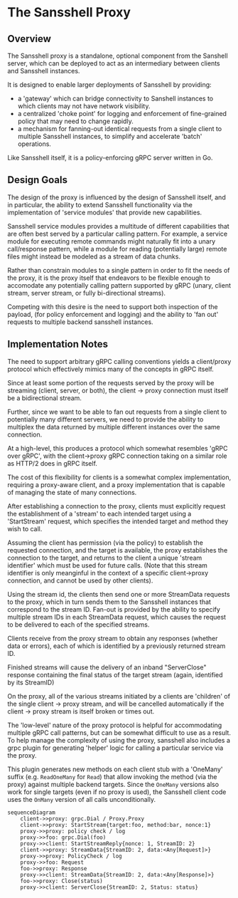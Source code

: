 # The Sansshell Proxy

## Overview

The Sansshell proxy is a standalone, optional component from the Sanshell
server, which can be deployed to act as an intermediary between clients
and Sansshell instances.

It is designed to enable larger deployments of Sansshell by providing:
 - a 'gateway' which can bridge connectivity to Sanshell instances to which
  clients may not have network visibility.
 - a centralized 'choke point' for logging and enforcement of fine-grained
  policy that may need to change rapidly.
 - a mechanism for fanning-out identical requests from a single client to
  multiple Sansshell instances, to simplify and accelerate 'batch' operations.

Like Sansshell itself, it is a policy-enforcing gRPC server written in Go.

## Design Goals

The design of the proxy is influenced by the design of Sansshell itself, and
in particular, the ability to extend Sansshell functionality via the implementation
of 'service modules' that provide new capabilities.

Sansshell service modules provides a multitude of different capabilities that are
often best served by a particular calling pattern. For example, a service module
for executing remote commands might naturally fit into a unary call/response
pattern, while a module for reading (potentially large) remote files might instead
be modeled as a stream of data chunks.

Rather than constrain modules to a single pattern in order to fit the needs of the
proxy, it is the proxy itself that endeavors to be flexible enough to accomodate
any potentially calling pattern supported by gRPC (unary, client stream, server
stream, or fully bi-directional streams).

Competing with this desire is the need to support both inspection of the payload,
(for policy enforcement and logging) and the ability to 'fan out' requests to
multiple backend sansshell instances.

## Implementation Notes

The need to support arbitrary gRPC calling conventions yields a client/proxy
protocol which effectively mimics many of the concepts in gRPC itself.

Since at least some portion of the requests served by the proxy will be streaming
(client, server, or both), the client -> proxy connection must itself be a
bidirectional stream.

Further, since we want to be able to fan out requests from a single client to
potentially many different servers, we need to provide the ability to multiplex
the data returned by multiple different instances over the same connection.

At a high-level, this produces a protocol which somewhat resembles 'gRPC over gRPC',
with the client->proxy gRPC connection taking on a similar role as HTTP/2 does
in gRPC itself.

The cost of this flexibility for clients is a somewhat complex implementation,
requiring a proxy-aware client, and a proxy implementation that is capable of
managing the state of many connections.

After establishing a connection to the proxy, clients must explicitly request
the establishment of a 'stream' to each intended target using a 'StartStream'
request, which specifies the intended target and method they wish to call.

Assuming the client has permission (via the policy) to establish the requested
connection, and the target is available, the proxy establishes the connection
to the target, and returns to the client a unique 'stream identifier' which
must be used for future calls. (Note that this stream identifier is only
meanginful in the context of a specific client->proxy connection, and cannot
be used by other clients).

Using the stream id, the clients then send one or more StreamData requests
to the proxy, which in turn sends them to the Sansshell instances that correspond
to the stream ID. Fan-out is provided by the ability to specify multiple
stream IDs in each StreamData request, which causes the request to be delivered
to each of the specified streams.

Clients receive from the proxy stream to obtain any responses (whether data 
or errors), each of which is identified by a previously returned stream ID.

Finished streams will cause the delivery of an inband "ServerClose" response
containing the final status of the target stream (again, identified by its
StreamID)

On the proxy, all of the various streams initiated by a clients are 'children'
of the single client -> proxy stream, and will be cancelled automatically
if the client -> proxy stream is itself broken or times out.

The 'low-level' nature of the proxy protocol is helpful for accommodating
multiple gRPC call patterns, but can be somewhat difficult to use as
a result. To help manage the complexity of using the proxy, sansshell also
includes a grpc plugin for generating 'helper' logic for calling a particular
service via the proxy.

This plugin generates new methods on each client stub with a 'OneMany' suffix (e.g. `ReadOneMany` for `Read`) that allow invoking the method (via the proxy) against multiple backend targets. Since the `OneMany` versions also work
for single targets (even if no proxy is used), the Sansshell client code
uses the `OnMany` version of all calls unconditionally.



```mermaid
sequenceDiagram
    client->>proxy: grpc.Dial / Proxy.Proxy
    client->>proxy: StartStream{target:foo, method:bar, nonce:1}
    proxy->>proxy: policy check / log
    proxy->>foo: grpc.Dial(foo)
    proxy->>client: StartStreamReply{nonce: 1, StreamID: 2}
    client->>proxy: StreamData{StreamID: 2, data:<Any[Request]>}
    proxy->>proxy: PolicyCheck / log
    proxy->>foo: Request
    foo->>proxy: Response
    proxy->>client: StreamData{StreamID: 2, data:<Any[Response]>}
    foo->>proxy: Close(status)
    proxy->>client: ServerClose{StreamID: 2, Status: status}
```
